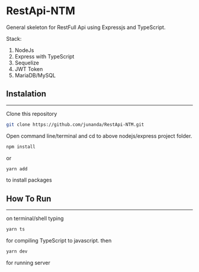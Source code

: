 # RestApi-NTM

General skeleton for RestFull Api using Expressjs and TypeScript.

Stack:

1. NodeJs
2. Express with TypeScript
3. Sequelize
4. JWT Token
5. MariaDB/MySQL

## Instalation

---

Clone this repository

```bash
git clone https://github.com/junanda/RestApi-NTM.git
```

Open command line/terminal and cd to above nodejs/express project folder.

```bash
npm install
```

or

```bash
yarn add
```

to install packages

## How To Run

---

on terminal/shell typing

```bash
yarn ts
```

for compiling TypeScript to javascript. then

```bash
yarn dev
```

for running server
